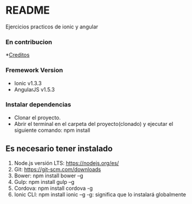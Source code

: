 # README #
Ejercicios practicos de ionic y angular

### En contribucion ###

*[Creditos](https://github.com/oscarmendezzavaleta/libros)

### Fremework Version ###

* Ionic v1.3.3
* AngularJS v1.5.3

### Instalar dependencias ###

* Clonar el proyecto.
* Abrir el terminal en el carpeta del proyecto(clonado) y ejecutar el siguiente comando: npm install

## Es necesario tener instalado

1.	Node.js versión LTS: https://nodejs.org/es/
2.	Git: https://git-scm.com/downloads
3.	Bower: npm install bower –g 
4.	Gulp: npm install gulp –g
5.	Cordova: npm install cordova -g
6.	Ionic CLI: npm install ionic –g
-g: significa que lo instalará globalmente